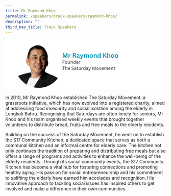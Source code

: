 ```yaml
---
title: Mr Raymond Khoo
permalink: /speakers/track-speakers/raymond-khoo/
description: ""
third_nav_title: Track Speakers
---
```

<div style="display: flex; flex-wrap: wrap;">
  <div style="flex-basis: 100%; max-width: 100%;">
    <img alt="track speakers 1" src="/images/SpeakersPhoto/raymondkhoo.png">
  </div>
	</div>

In 2010, Mr Raymond Khoo established The Saturday Movement, a grassroots initiative, which has now evolved into a registered charity, aimed at addressing food insecurity and social isolation among the elderly in Lengkok Bahru. Recognising that Saturdays are often lonely for seniors, Mr Khoo and his team organised weekly events that brought together volunteers to distribute bread, fruits and free meals to the elderly residents. 
	
Building on the success of the Saturday Movement, he went on to establish the S17 Community Kitchen, a dedicated space that serves as both a communal kitchen and an informal centre for elderly care. The kitchen not only continues the tradition of preparing and distributing free meals but also offers a range of programs and activities to enhance the well-being of the elderly residents. Through its social community events, the S17 Community Kitchen has become a vital hub for fostering connections and promoting healthy aging. His passion for social entrepreneurship and his commitment to uplifting the elderly have earned him accolades and recognition. His innovative approach to tackling social issues has inspired others to get involved and make a difference in their own communities.